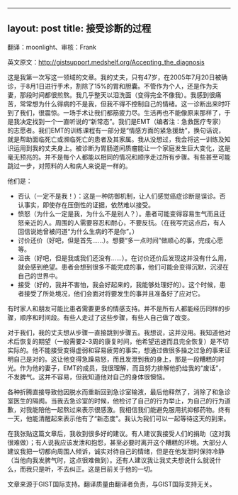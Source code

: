 
---
layout: post
title: 接受诊断的过程
---

翻译：moonlight、审核：Frank

英文原文：http://gistsupport.medshelf.org/Accepting_the_diagnosis

这是我第一次写这一领域的文章。我的丈夫，只有47岁，在2005年7月20日被确诊，于8月1日进行手术，割除了15%的胃和胆囊。不管作为个人，还是作为夫妻，那段时间都很煎熬。我几乎整天以泪洗面（变得完全不像我）。我感到很痛苦，常常想为什么得病的不是我，但我不得不控制自己的情绪。这一诊断出来时吓到了我们，很震惊。一场手术让我们都筋疲力尽。生活再也不能像原来那样了，于是我决定找到一个一直听说的“新常态”。我们是EMT（编者注：急救医疗专家）的志愿者。我们EMT的训练课程有一部分是“情感方面的紧急援助”，换句话说，就是帮助面临死亡或濒临死亡的患者及其家属。我从没想过，我会将这一训练及知识运用到我的丈夫身上。被诊断为胃肠道间质瘤能让一个家庭发生巨大变化，这是毫无预兆的。并不是每个人都能以相同的情况和顺序走过所有步骤。有些甚至可能跳过一步，对照料的人和病人来说是一样的。

他们是：

- 否认（一定不是我！）：这是一种防御机制，让人们感觉癌症诊断是误诊。否认事实，即使存在压倒性的证据，依然难以接受。
- 愤怒（为什么一定是我，为什么不是别人？）。患者可能变得容易生气而且迁怒亲近的人。周围的人需要容忍和耐心，不要反抗。（在我写完这点后，有人回信说她曾被问道“为什么生病的不是你”。）
- 讨价还价（好吧，但是首先......）。想要“多一点时间”做顺心的事，完成心愿等。
- 沮丧（好吧，但是我或我们还没有......）。在讨价还价后发现这并没有什么用，就会感到绝望。患者会想到很多不能完成的事，他们可能会变得沉默，沉浸在自己的世界中。
- 接受（好的，我并不害怕，我会好起来的，我能够处理好的）。这个时候，患者接受了所处境况，他们会面对将要发生的事并且准备好了应对它。

有时家人和朋友可能比患者需要更多的情感支持。并不是所有人都能经历同样的步骤，顺序和时间段。有些人走过了这些步骤，有些人自己做了改变。

对于我们，我的丈夫想从步骤一直接跳到步骤五。我想说，这并没用。我知道他对术后恢复的期望（一般需要2-3周的康复时间，他希望迅速而且完全恢复）是不切实际的。他不能接受变得虚弱和容易疲劳的事实，想通过做很多操之过急的事来证明自己是对的。这让他变得急躁易怒，而且发泄到我的身上，那是一段糟糕的时光。作为他的妻子，EMT的成员，我很理解，而且努力排解他扔给我的“废话”，不发脾气。这并不容易，但我知道他对自己的身体很懊恼。

各种折腾直接导致他因脱水而重新回到急诊室输液，最后他释然了，消除了和急诊室医生的隔阂。当我去急诊室的时候，他检讨了自己的行为举止，为自己的行为道歉，对我能陪他一起熬过来表示很感激。我相信我们能避免服用抗抑郁药物。终有一天，他能清醒起来表示他有了“新态度”。我认为我们可以一起等待这天的到来。

在我张贴这篇文章后，我收到很多好的建议。有人建议我接受人们的捐助（这对我很难做）；有人说我应该发泄和抱怨，甚至必要时离开这个糟糕的环境。大部分人建议我把一切都向周围人倾诉，诚实对待自己的情绪，但是在他发泄时保持冷静（当他向我发脾气时，这点很难做到）。还有人建议我让我丈夫想说什么就说什么，而我只是听，不去纠正。这是目前关于他的一切。

文章来源于GIST国际支持。翻译质量由翻译者负责，与GIST国际支持无关。

